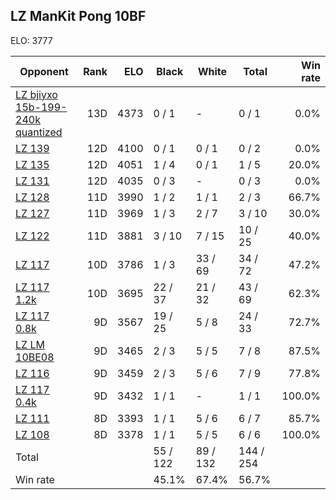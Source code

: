 ## LZ ManKit Pong 10BF ##

ELO: 3777

Opponent | Rank | ELO | Black | White | Total | Win rate
---------|-----:|----:|-------|-------|-------|-------:
[LZ bjiyxo 15b-199-240k quantized](LZ%20bjiyxo%2015b-199-240k%20quantized.md) | 13D | 4373 | 0 / 1 | - | 0 / 1 | 0.0%
[LZ 139](LZ%20139.md) | 12D | 4100 | 0 / 1 | 0 / 1 | 0 / 2 | 0.0%
[LZ 135](LZ%20135.md) | 12D | 4051 | 1 / 4 | 0 / 1 | 1 / 5 | 20.0%
[LZ 131](LZ%20131.md) | 12D | 4035 | 0 / 3 | - | 0 / 3 | 0.0%
[LZ 128](LZ%20128.md) | 11D | 3990 | 1 / 2 | 1 / 1 | 2 / 3 | 66.7%
[LZ 127](LZ%20127.md) | 11D | 3969 | 1 / 3 | 2 / 7 | 3 / 10 | 30.0%
[LZ 122](LZ%20122.md) | 11D | 3881 | 3 / 10 | 7 / 15 | 10 / 25 | 40.0%
[LZ 117](LZ%20117.md) | 10D | 3786 | 1 / 3 | 33 / 69 | 34 / 72 | 47.2%
[LZ 117 1.2k](LZ%20117%201.2k.md) | 10D | 3695 | 22 / 37 | 21 / 32 | 43 / 69 | 62.3%
[LZ 117 0.8k](LZ%20117%200.8k.md) | 9D | 3567 | 19 / 25 | 5 / 8 | 24 / 33 | 72.7%
[LZ LM 10BE08](LZ%20LM%2010BE08.md) | 9D | 3465 | 2 / 3 | 5 / 5 | 7 / 8 | 87.5%
[LZ 116](LZ%20116.md) | 9D | 3459 | 2 / 3 | 5 / 6 | 7 / 9 | 77.8%
[LZ 117 0.4k](LZ%20117%200.4k.md) | 9D | 3432 | 1 / 1 | - | 1 / 1 | 100.0%
[LZ 111](LZ%20111.md) | 8D | 3393 | 1 / 1 | 5 / 6 | 6 / 7 | 85.7%
[LZ 108](LZ%20108.md) | 8D | 3378 | 1 / 1 | 5 / 5 | 6 / 6 | 100.0%
Total | | | 55 / 122 | 89 / 132 | 144 / 254 | 
Win rate| | | 45.1% | 67.4% | 56.7% | 
